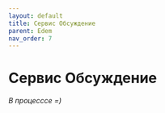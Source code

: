 ```yaml
---
layout: default
title: Сервис Обсуждение
parent: Edem
nav_order: 7
---
```


# Сервис Обсуждение
*В процесссе =)*
